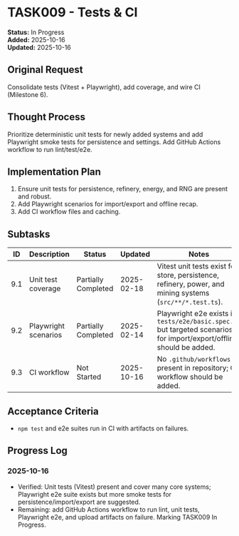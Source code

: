 # TASK009 - Tests & CI

**Status:** In Progress  
**Added:** 2025-10-16  
**Updated:** 2025-10-16

## Original Request

Consolidate tests (Vitest + Playwright), add coverage, and wire CI (Milestone 6).

## Thought Process

Prioritize deterministic unit tests for newly added systems and add Playwright smoke tests for persistence and settings. Add GitHub Actions workflow to run lint/test/e2e.

## Implementation Plan

1. Ensure unit tests for persistence, refinery, energy, and RNG are present and robust.
1. Add Playwright scenarios for import/export and offline recap.
1. Add CI workflow files and caching.

## Subtasks

| ID | Description | Status | Updated | Notes |
| --- | ----------- | ------ | ------- | ----- |
| 9.1 | Unit test coverage | Partially Completed | 2025-02-18 | Vitest unit tests exist for store, persistence, refinery, power, and mining systems (`src/**/*.test.ts`). |
| 9.2 | Playwright scenarios | Partially Completed | 2025-02-14 | Playwright e2e exists in `tests/e2e/basic.spec.ts` but targeted scenarios for import/export/offline should be added. |
| 9.3 | CI workflow | Not Started | 2025-10-16 | No `.github/workflows` present in repository; CI workflow should be added. |

## Acceptance Criteria

- `npm test` and e2e suites run in CI with artifacts on failures.

## Progress Log

### 2025-10-16

- Verified: Unit tests (Vitest) present and cover many core systems; Playwright e2e suite exists but more smoke tests for persistence/import/export are suggested.
- Remaining: add GitHub Actions workflow to run lint, unit tests, Playwright e2e, and upload artifacts on failure. Marking TASK009 In Progress.
